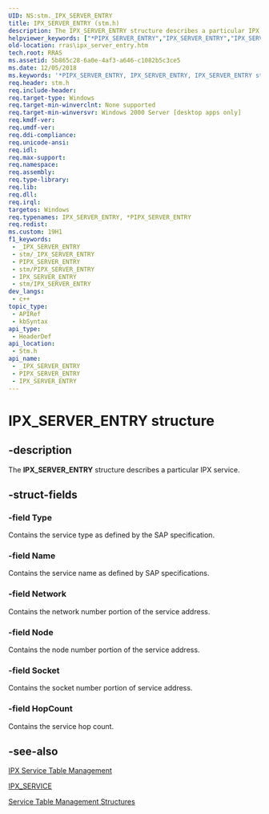 ```yaml
---
UID: NS:stm._IPX_SERVER_ENTRY
title: IPX_SERVER_ENTRY (stm.h)
description: The IPX_SERVER_ENTRY structure describes a particular IPX service.
helpviewer_keywords: ["*PIPX_SERVER_ENTRY","IPX_SERVER_ENTRY","IPX_SERVER_ENTRY structure [RAS]","PIPX_SERVER_ENTRY","PIPX_SERVER_ENTRY structure pointer [RAS]","_mpr_ipx_server_entry","rras.ipx_server_entry","stm/IPX_SERVER_ENTRY","stm/PIPX_SERVER_ENTRY"]
old-location: rras\ipx_server_entry.htm
tech.root: RRAS
ms.assetid: 5b865c28-6a0e-4af3-a646-c1082b5c3ce5
ms.date: 12/05/2018
ms.keywords: '*PIPX_SERVER_ENTRY, IPX_SERVER_ENTRY, IPX_SERVER_ENTRY structure [RAS], PIPX_SERVER_ENTRY, PIPX_SERVER_ENTRY structure pointer [RAS], _mpr_ipx_server_entry, rras.ipx_server_entry, stm/IPX_SERVER_ENTRY, stm/PIPX_SERVER_ENTRY'
req.header: stm.h
req.include-header: 
req.target-type: Windows
req.target-min-winverclnt: None supported
req.target-min-winversvr: Windows 2000 Server [desktop apps only]
req.kmdf-ver: 
req.umdf-ver: 
req.ddi-compliance: 
req.unicode-ansi: 
req.idl: 
req.max-support: 
req.namespace: 
req.assembly: 
req.type-library: 
req.lib: 
req.dll: 
req.irql: 
targetos: Windows
req.typenames: IPX_SERVER_ENTRY, *PIPX_SERVER_ENTRY
req.redist: 
ms.custom: 19H1
f1_keywords:
 - _IPX_SERVER_ENTRY
 - stm/_IPX_SERVER_ENTRY
 - PIPX_SERVER_ENTRY
 - stm/PIPX_SERVER_ENTRY
 - IPX_SERVER_ENTRY
 - stm/IPX_SERVER_ENTRY
dev_langs:
 - c++
topic_type:
 - APIRef
 - kbSyntax
api_type:
 - HeaderDef
api_location:
 - Stm.h
api_name:
 - _IPX_SERVER_ENTRY
 - PIPX_SERVER_ENTRY
 - IPX_SERVER_ENTRY
---
```


# IPX_SERVER_ENTRY structure


## -description

The 
<b>IPX_SERVER_ENTRY</b> structure describes a particular IPX service.

## -struct-fields

### -field Type

Contains the service type as defined by the SAP specification.

### -field Name

Contains the service name as defined by SAP specifications.

### -field Network

Contains the network number portion of the service address.

### -field Node

Contains the node number portion of the service address.

### -field Socket

Contains the socket number portion of service address.

### -field HopCount

Contains the service hop count.

## -see-also

<a href="/windows/desktop/RRAS/ipx-service-table-management">IPX Service Table Management</a>



<a href="/windows/desktop/api/stm/ns-stm-ipx_service">IPX_SERVICE</a>



<a href="/windows/desktop/RRAS/service-table-management-structures">Service Table Management Structures</a>

